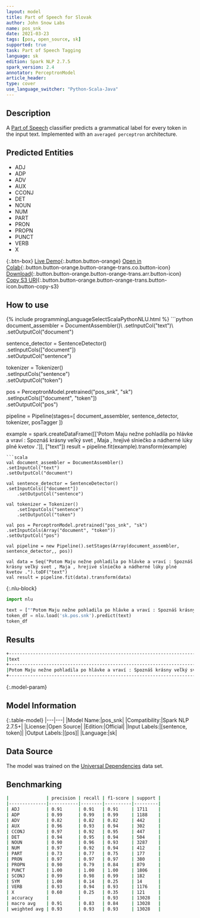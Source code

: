 ```yaml
---
layout: model
title: Part of Speech for Slovak
author: John Snow Labs
name: pos_snk
date: 2021-03-23
tags: [pos, open_source, sk]
supported: true
task: Part of Speech Tagging
language: sk
edition: Spark NLP 2.7.5
spark_version: 2.4
annotator: PerceptronModel
article_header:
type: cover
use_language_switcher: "Python-Scala-Java"
---
```


## Description

A [Part of Speech](https://en.wikipedia.org/wiki/Part_of_speech) classifier predicts a grammatical label for every token in the input text. Implemented with an `averaged perceptron` architecture.

## Predicted Entities

- ADJ
- ADP
- ADV
- AUX
- CCONJ
- DET
- NOUN
- NUM
- PART
- PRON
- PROPN
- PUNCT
- VERB
- X

{:.btn-box}
[Live Demo](https://demo.johnsnowlabs.com/public/GRAMMAR_EN/){:.button.button-orange}
[Open in Colab](https://colab.research.google.com/github/JohnSnowLabs/spark-nlp-workshop/blob/master/tutorials/streamlit_notebooks/GRAMMAR_EN.ipynb){:.button.button-orange.button-orange-trans.co.button-icon}
[Download](https://s3.amazonaws.com/auxdata.johnsnowlabs.com/public/models/pos_snk_sk_2.7.5_2.4_1616510497891.zip){:.button.button-orange.button-orange-trans.arr.button-icon}
[Copy S3 URI](s3://auxdata.johnsnowlabs.com/public/models/pos_snk_sk_2.7.5_2.4_1616510497891.zip){:.button.button-orange.button-orange-trans.button-icon.button-copy-s3}

## How to use



<div class="tabs-box" markdown="1">
{% include programmingLanguageSelectScalaPythonNLU.html %}
```python
document_assembler = DocumentAssembler()\
.setInputCol("text")\
.setOutputCol("document")

sentence_detector = SentenceDetector()\
.setInputCols(["document"])\
.setOutputCol("sentence")


tokenizer = Tokenizer()\
    .setInputCols("sentence")\
    .setOutputCol("token")

pos = PerceptronModel.pretrained("pos_snk", "sk")\
.setInputCols(["document", "token"])\
.setOutputCol("pos")

pipeline = Pipeline(stages=[
document_assembler,
sentence_detector,
tokenizer,
posTagger
])

example = spark.createDataFrame([['Potom Maju nežne pohladila po hlávke a vraví : Spoznáš krásny veľký svet , Maja , hrejivé slniečko a nádherné lúky plné kvetov .']], ["text"])
result = pipeline.fit(example).transform(example)
```
```scala
val document_assembler = DocumentAssembler()
.setInputCol("text")
.setOutputCol("document")

val sentence_detector = SentenceDetector()
.setInputCols(["document"])
	.setOutputCol("sentence")

val tokenizer = Tokenizer()
    .setInputCols("sentence")
    .setOutputCol("token")

val pos = PerceptronModel.pretrained("pos_snk", "sk")
.setInputCols(Array("document", "token"))
.setOutputCol("pos")

val pipeline = new Pipeline().setStages(Array(document_assembler, sentence_detector,, pos))

val data = Seq("Potom Maju nežne pohladila po hlávke a vraví : Spoznáš krásny veľký svet , Maja , hrejivé slniečko a nádherné lúky plné kvetov .").toDF("text")
val result = pipeline.fit(data).transform(data)
```

{:.nlu-block}
```python
import nlu

text = [""Potom Maju nežne pohladila po hlávke a vraví : Spoznáš krásny veľký svet , Maja , hrejivé slniečko a nádherné lúky plné kvetov .""]
token_df = nlu.load('sk.pos.snk').predict(text)
token_df
```
</div>

## Results

```bash
+--------------------------------------------------------------------------------------------------------------------------------+------------------------------------------------------------------------------------------------------------------------------------------------+
|text                                                                                                                            |result                                                                                                                                          |
+--------------------------------------------------------------------------------------------------------------------------------+------------------------------------------------------------------------------------------------------------------------------------------------+
|Potom Maju nežne pohladila po hlávke a vraví : Spoznáš krásny veľký svet , Maja , hrejivé slniečko a nádherné lúky plné kvetov .|[ADV, PROPN, ADV, VERB, ADP, NOUN, CCONJ, VERB, PUNCT, VERB, ADJ, ADJ, NOUN, PUNCT, PROPN, PUNCT, ADJ, NOUN, CCONJ, ADJ, NOUN, ADJ, NOUN, PUNCT]|
+--------------------------------------------------------------------------------------------------------------------------------+------------------------------------------------------------------------------------------------------------------------------------------------+
```

{:.model-param}
## Model Information

{:.table-model}
|---|---|
|Model Name:|pos_snk|
|Compatibility:|Spark NLP 2.7.5+|
|License:|Open Source|
|Edition:|Official|
|Input Labels:|[sentence, token]|
|Output Labels:|[pos]|
|Language:|sk|

## Data Source

The model was trained on the [Universal Dependencies](https://www.universaldependencies.org) data set.

## Benchmarking

```bash
|              | precision | recall | f1-score | support |
|--------------|-----------|--------|----------|---------|
| ADJ          | 0.91      | 0.91   | 0.91     | 1711    |
| ADP          | 0.99      | 0.99   | 0.99     | 1188    |
| ADV          | 0.82      | 0.82   | 0.82     | 442     |
| AUX          | 0.96      | 0.93   | 0.94     | 302     |
| CCONJ        | 0.97      | 0.92   | 0.95     | 447     |
| DET          | 0.94      | 0.95   | 0.94     | 504     |
| NOUN         | 0.90      | 0.96   | 0.93     | 3287    |
| NUM          | 0.97      | 0.92   | 0.94     | 412     |
| PART         | 0.73      | 0.77   | 0.75     | 177     |
| PRON         | 0.97      | 0.97   | 0.97     | 380     |
| PROPN        | 0.90      | 0.79   | 0.84     | 879     |
| PUNCT        | 1.00      | 1.00   | 1.00     | 1806    |
| SCONJ        | 0.99      | 0.98   | 0.99     | 182     |
| SYM          | 1.00      | 0.14   | 0.25     | 14      |
| VERB         | 0.93      | 0.94   | 0.93     | 1176    |
| X            | 0.60      | 0.25   | 0.35     | 121     |
| accuracy     |           |        | 0.93     | 13028   |
| macro avg    | 0.91      | 0.83   | 0.84     | 13028   |
| weighted avg | 0.93      | 0.93   | 0.93     | 13028   |
```